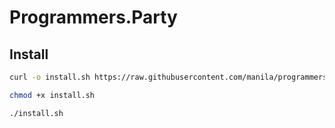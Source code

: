 # Programmers.Party

## Install
```sh
curl -o install.sh https://raw.githubusercontent.com/manila/programmers.party/main/install.sh
```
```sh
chmod +x install.sh
```
```sh
./install.sh
```